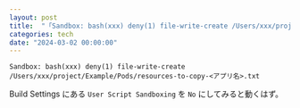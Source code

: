 ```yaml
---
layout: post
title:  "「Sandbox: bash(xxx) deny(1) file-write-create /Users/xxx/project/Example/Pods/resources-to-copy-<アプリ名>.txt」と表示されたら User Script Sandboxing を No にしてみる"
categories: tech
date: "2024-03-02 00:00:00"
---
```


```
Sandbox: bash(xxx) deny(1) file-write-create /Users/xxx/project/Example/Pods/resources-to-copy-<アプリ名>.txt
```

Build Settings にある `User Script Sandboxing` を `No` にしてみると動くはず。
